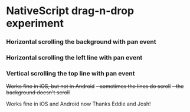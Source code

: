 # NativeScript drag-n-drop experiment

### Horizontal scrolling the background with pan event
### Horizontal scrolling the left line with pan event
### Vertical scrolling the top line with pan event



<strike>Works fine in iOS, but not in Android</strike>
<strike>- sometimes the lines do scroll</strike>
<strike>- the background doesn't scroll</strike>

Works fine in iOS and Android now
Thanks Eddie and Josh!

<img src="https://github.com/rowdyrabouw/graph/blob/master/app/assets/img/graph.gif" alt=""/>
